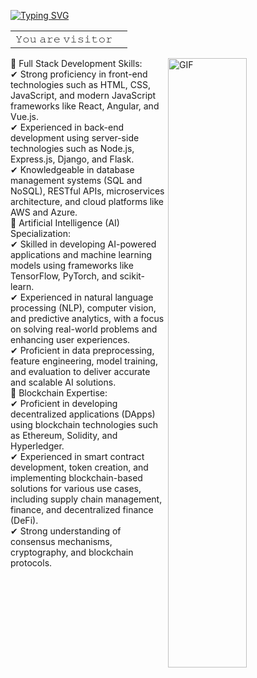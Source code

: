 [![Typing SVG](https://readme-typing-svg.herokuapp.com?font=Kode+Mono&weight=600&size=30&duration=3000&pause=1500&color=000000&center=true&vCenter=true&random=false&width=900&lines=Seasoned+Full-stack+Developer;Skillful+BlockChain+Developer;Talented+AI+Engineer)](https://git.io/typing-svg)

<div align="center">
<table>
  <tr>
    <td>𝚈𝚘𝚞 𝚊𝚛𝚎 𝚟𝚒𝚜𝚒𝚝𝚘𝚛</td>
    <td><img src="https://profile-counter.glitch.me/EffortHeart/count.svg" alt="" /></td>
  </tr>
</table>
</div>

<div>
<img align="right" alt="GIF" src="https://github.com/abhisheknaiidu/abhisheknaiidu/blob/master/code.gif?raw=true" width="50%" />
🚩 Full Stack Development Skills: <br>
✔ Strong proficiency in front-end technologies such as HTML, CSS, JavaScript, and modern JavaScript frameworks like React, Angular, and Vue.js.<br>
✔ Experienced in back-end development using server-side technologies such as Node.js, Express.js, Django, and Flask.<br>
✔ Knowledgeable in database management systems (SQL and NoSQL), RESTful APIs, microservices architecture, and cloud platforms like AWS and Azure.<br>
🚩 Artificial Intelligence (AI) Specialization:<br>
✔ Skilled in developing AI-powered applications and machine learning models using frameworks like TensorFlow, PyTorch, and scikit-learn.<br>
✔ Experienced in natural language processing (NLP), computer vision, and predictive analytics, with a focus on solving real-world problems and enhancing user experiences.<br>
✔ Proficient in data preprocessing, feature engineering, model training, and evaluation to deliver accurate and scalable AI solutions.<br>
🚩 Blockchain Expertise:<br>
✔ Proficient in developing decentralized applications (DApps) using blockchain technologies such as Ethereum, Solidity, and Hyperledger.<br>
✔ Experienced in smart contract development, token creation, and implementing blockchain-based solutions for various use cases, including supply chain management, finance, and decentralized finance (DeFi).<br>
✔ Strong understanding of consensus mechanisms, cryptography, and blockchain protocols.<br>

</div>
